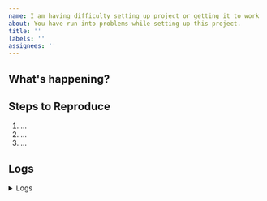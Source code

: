 ```yaml
---
name: I am having difficulty setting up project or getting it to work
about: You have run into problems while setting up this project.
title: ''
labels: ''
assignees: ''
---
```


<!-- Thank you for helping!

     If you are looking for support, please check out our documentation or consider asking a question on our Discussions:
      * https://github.com/brunotacca/poc_cleanarch_spring_multimodule/discussions
      * https://github.com/brunotacca/poc_cleanarch_spring_multimodule/blob/main/docs/GET_STARTED.md
      * https://github.com/brunotacca/poc_cleanarch_spring_multimodule/blob/main/docs/SUPPORT.md

     If you have found a bug or if our documentation doesn't have an answer
     to what you're looking for, then fill out the template below. 
-->

## What's happening?

<!-- Please tell us exactly what's happening in a summarized way -->


## Steps to Reproduce

<!-- Please tell us exactly how to reproduce the problem you are running into. -->

1. ...
2. ...
3. ...

## Logs

<details>
<summary>Logs</summary>

<!--
    Feel free to add any error messages and logs you can collect.
-->

```
Paste it here.
```

</details>